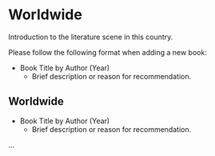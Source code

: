 # Worldwide

Introduction to the literature scene in this country.

Please follow the following format when adding a new book:

- Book Title by Author (Year)  
   - Brief description or reason for recommendation.

## Worldwide

- Book Title by Author (Year)  
   - Brief description or reason for recommendation.

...
